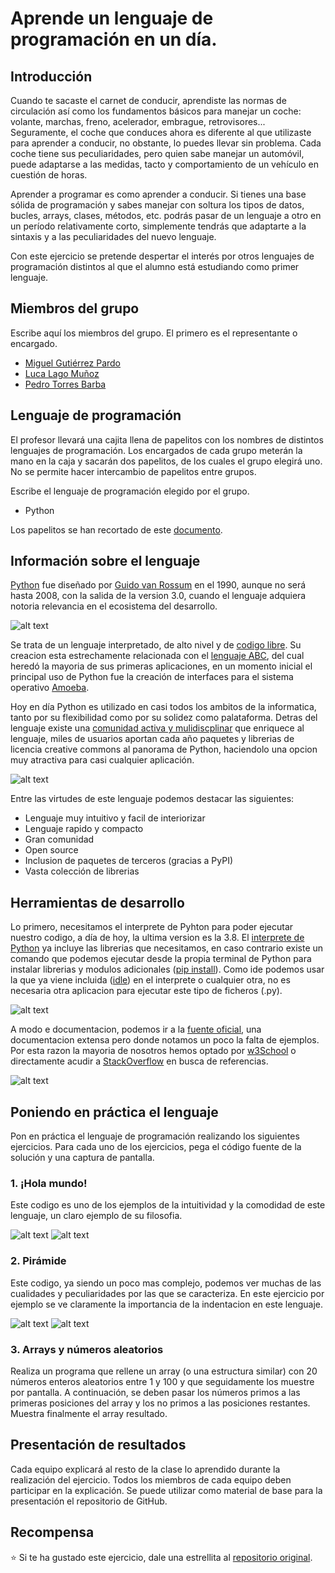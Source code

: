 # Aprende un lenguaje de programación en un día.

## Introducción

Cuando te sacaste el carnet de conducir, aprendiste las normas de circulación así como los fundamentos básicos para manejar un coche: volante, marchas, freno, acelerador, embrague, retrovisores... Seguramente, el coche que conduces ahora es diferente al que utilizaste para aprender a conducir, no obstante, lo puedes llevar sin problema. Cada coche tiene sus peculiaridades, pero quien sabe manejar un automóvil, puede adaptarse a las medidas, tacto y comportamiento de un vehículo en cuestión de horas.

Aprender a programar es como aprender a conducir. Si tienes una base sólida de programación y sabes manejar con soltura los tipos de datos, bucles, arrays, clases, métodos, etc. podrás pasar de un lenguaje a otro en un período relativamente corto, simplemente tendrás que adaptarte a la sintaxis y a las peculiaridades del nuevo lenguaje.

Con este ejercicio se pretende despertar el interés por otros lenguajes de programación distintos al que el alumno está estudiando como primer lenguaje.


## Miembros del grupo

Escribe aquí los miembros del grupo. El primero es el representante o encargado.

* [Miguel Gutiérrez Pardo](https://github.com/BeTheVal)
* [Luca Lago Muñoz](https://github.com/ROMthesheep)
* [Pedro Torres Barba](https://github.com/torrespedrob)

## Lenguaje de programación

El profesor llevará una cajita llena de papelitos con los nombres de distintos lenguajes de programación. Los encargados de cada grupo meterán la mano en la caja y sacarán dos papelitos, de los cuales el grupo elegirá uno. No se permite hacer intercambio de papelitos entre grupos.

Escribe el lenguaje de programación elegido por el grupo.

* Python 

Los papelitos se han recortado de este [documento](lenguajes_de_programacion.pdf).

## Información sobre el lenguaje

[comment]: <> (Busca páginas y/o manuales sobre el lenguaje de programación elegido. Escribe aquí las principales características: cuándo y para qué se creó, en qué ámbito se utiliza, cuáles son sus principales ventajas, etc. Pon aquí enlaces y capturas de pantalla.)

[Python](https://www.python.org) fue diseñado por [Guido van Rossum](https://gvanrossum.github.io/) en el 1990, aunque no será hasta 2008, con la salida de la version 3.0, cuando el lenguaje adquiera notoria relevancia en el ecosistema del desarrollo.

![alt text](https://static.makeuseof.com/wp-content/uploads/2018/03/python-faq-670x335.jpg "python")

Se trata de un lenguaje interpretado, de alto nivel y de [codigo libre](https://docs.python.org/3/license.html). Su creacion esta estrechamente relacionada con el [lenguaje ABC](https://en.wikipedia.org/wiki/ABC_(programming_language)), del cual heredó la mayoria de sus primeras aplicaciones, en un momento inicial el principal uso de Python fue la creación de interfaces para el sistema operativo [Amoeba](https://en.wikipedia.org/wiki/Amoeba_(operating_system)).

Hoy en día Python es utilizado en casi todos los ambitos de la informatica, tanto por su flexibilidad como por su solidez como palataforma. Detras del lenguaje existe una [comunidad activa y mulidiscplinar](https://www.python.org/community/) que enriquece al lenguaje, miles de usuarios aportan cada año paquetes y librerias de licencia creative commons al panorama de Python, haciendolo una opcion muy atractiva para casi cualquier aplicación.

![alt text](https://d2h0cx97tjks2p.cloudfront.net/blogs/wp-content/uploads/sites/2/2018/02/Python-Applications-1.jpg "Aplicaciones del lenguaje")

Entre las virtudes de este lenguaje podemos destacar las siguientes:
+ Lenguaje muy intuitivo y facil de interiorizar
+ Lenguaje rapido y compacto
+ Gran comunidad
+ Open source
+ Inclusion de paquetes de terceros (gracias a PyPI)
+ Vasta colección de librerias
## Herramientas de desarrollo

[comment]: <> (Indica aquí qué software has tenido que instalar para programar en este lenguaje. Añade enlaces y/o capturas de pantalla.)
Lo primero, necesitamos el interprete de Pyhton para poder ejecutar nuestro codigo, a día de hoy, la ultima version es la 3.8. El [interprete de Python](https://www.python.org/downloads/) ya incluye las librerias que necesitamos, en caso contrario existe un comando que podemos ejecutar desde la propia terminal de Python para instalar librerias y modulos adicionales ([pip install](https://pypi.org/project/pip/)). Como ide podemos usar la que ya viene incluida ([idle](https://docs.python.org/3/library/idle.html)) en el interprete o cualquier otra, no es necesaria otra aplicacion para ejecutar este tipo de ficheros (.py).

![alt text](https://files.realpython.com/media/building_with_python_watermark.2ebe5beb5b1e.jpg)

A modo e documentacion, podemos ir a la [fuente oficial](https://www.python.org/doc/), una documentacion extensa pero donde notamos un poco la falta de ejemplos. Por esta razon la mayoria de nosotros hemos optado por [w3School](https://www.w3schools.com/python/) o directamente acudir a [StackOverflow](https://stackoverflow.com/questions/tagged/python) en busca de referencias.

![alt text](https://www.solocodigoweb.com/wp-content/uploads/2015/05/programador_7_errores.jpg)

## Poniendo en práctica el lenguaje

Pon en práctica el lenguaje de programación realizando los siguientes ejercicios. Para cada uno de los ejercicios, pega el código fuente de la solución y una captura de pantalla.

### 1. ¡Hola mundo!

Este codigo es uno de los ejemplos de la intuitividad y la comodidad de este lenguaje, un claro ejemplo de su filosofia.

![alt text](https://i.imgur.com/0Kz8Lvm.png)
![alt text](https://i.imgur.com/Ow67k8Q.png)
### 2. Pirámide

Este codigo, ya siendo un poco mas complejo, podemos ver muchas de las cualidades y peculiaridades por las que se caracteriza. En este ejercicio por ejemplo se ve claramente la importancia de la indentacion en este lenguaje.

![alt text](https://i.imgur.com/p020nNq.png)
![alt text](https://i.imgur.com/zi9g6i2.png)
### 3. Arrays y números aleatorios

Realiza un programa que rellene un array (o una estructura similar) con 20 números enteros aleatorios entre 1 y 100 y que seguidamente los muestre por pantalla. A continuación, se deben pasar los números primos a las primeras posiciones del array y los no primos a las posiciones restantes. Muestra finalmente el array resultado.

## Presentación de resultados

Cada equipo explicará al resto de la clase lo aprendido durante la realización del ejercicio. Todos los miembros de cada equipo deben participar en la explicación. Se puede utilizar como material de base para la presentación el repositorio de GitHub.

## Recompensa

:star: Si te ha gustado este ejercicio, dale una estrellita al [repositorio original](https://github.com/LuisJoseSanchez/aprende-un-lenguaje-en-un-dia).

